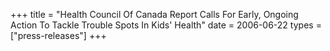 +++
title = "Health Council Of Canada Report Calls For Early, Ongoing Action To Tackle Trouble Spots In Kids' Health"
date = 2006-06-22
types = ["press-releases"]
+++
